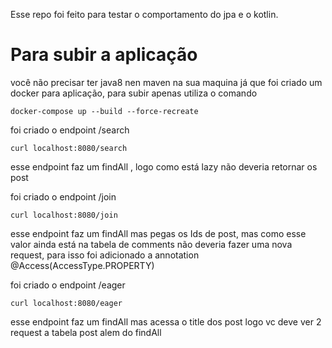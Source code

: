Esse repo foi feito para testar o comportamento do jpa e o kotlin.

# Para subir a aplicação

você não precisar ter java8 nen maven na sua maquina já que foi criado um docker para aplicação, para subir apenas utiliza o comando
```
docker-compose up --build --force-recreate
```

foi criado o endpoint /search
```
curl localhost:8080/search
```
esse endpoint faz um findAll , logo como está lazy não deveria retornar os post

foi criado o endpoint /join
```
curl localhost:8080/join
```
esse endpoint faz um findAll mas pegas os Ids de post, mas como esse valor ainda está na tabela de comments não deveria fazer uma nova request, para isso foi adicionado a annotation  @Access(AccessType.PROPERTY)

foi criado o endpoint /eager
```
curl localhost:8080/eager
```
esse endpoint faz um findAll mas acessa o title dos post logo vc deve ver 2 request a tabela post alem do findAll
